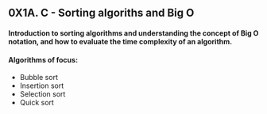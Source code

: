 ## 0X1A. C - Sorting algoriths and Big O

#### Introduction to sorting algorithms and understanding the concept of Big O notation, and how to evaluate the time complexity of an algorithm.
#### Algorithms of focus:
* Bubble sort
* Insertion sort
* Selection sort
* Quick sort
